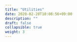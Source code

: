 ```yaml
---
title: "Utilities"
date: 2020-02-28T10:08:56+09:00
description: ""
draft: false
collapsible: true
weight: 3
---
```


